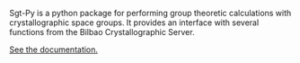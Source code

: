 
Sgt-Py is a python package for performing group theoretic calculations with crystallographic space groups. It provides an interface with several functions from the Bilbao Crystallographic Server.

[See the documentation.](https://sgt-py.readthedocs.io)




